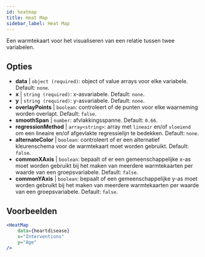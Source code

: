 ```yaml
---
id: heatmap
title: Heat Map
sidebar_label: Heat Map
---
```


Een warmtekaart voor het visualiseren van een relatie tussen twee variabelen.

## Opties

* __data__ | `object (required)`: object of value arrays voor elke variabele. Default: `none`.
* __x__ | `string (required)`: x-asvariabele. Default: `none`.
* __y__ | `string (required)`: y-asvariabele. Default: `none`.
* __overlayPoints__ | `boolean`: controleert of de punten voor elke waarneming worden overlapt. Default: `false`.
* __smoothSpan__ | `number`: afvlakkingsspanne. Default: `0.66`.
* __regressionMethod__ | `array<string>`: array met `lineair` en/of `vloeiend` om een lineaire en/of afgevlakte regressielijn te bedekken. Default: `none`.
* __alternateColor__ | `boolean`: controleert of er een alternatief kleurenschema voor de warmtekaart moet worden gebruikt. Default: `false`.
* __commonXAxis__ | `boolean`: bepaalt of er een gemeenschappelijke x-as moet worden gebruikt bij het maken van meerdere warmtekaarten per waarde van een groepsvariabele. Default: `false`.
* __commonYAxis__ | `boolean`: bepaalt of een gemeenschappelijke y-as moet worden gebruikt bij het maken van meerdere warmtekaarten per waarde van een groepsvariabele. Default: `false`.


## Voorbeelden

```jsx live
<HeatMap 
    data={heartdisease} 
    x="Interventions"
    y="Age"
/>
```

